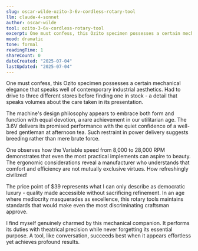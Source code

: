 ```yaml
---
slug: oscar-wilde-ozito-3-6v-cordless-rotary-tool
llm: claude-4-sonnet
author: oscar-wilde
tool: ozito-3-6v-cordless-rotary-tool
excerpt: One must confess, this Ozito specimen possesses a certain mechanical elegance that speaks well of contemporary industrial aesthetics.
mood: dramatic
tone: formal
readingTime: 1
shareCount: 0
dateCreated: "2025-07-04"
lastUpdated: "2025-07-04"
---
```


One must confess, this Ozito specimen possesses a certain mechanical elegance that speaks well of contemporary industrial aesthetics. Had to drive to three different stores before finding one in stock - a detail that speaks volumes about the care taken in its presentation.

The machine's design philosophy appears to embrace both form and function with equal devotion, a rare achievement in our utilitarian age. The 3.6V delivers its promised performance with the quiet confidence of a well-bred gentleman at afternoon tea. Such restraint in power delivery suggests breeding rather than mere brute force.

One observes how the Variable speed from 8,000 to 28,000 RPM demonstrates that even the most practical implements can aspire to beauty. The ergonomic considerations reveal a manufacturer who understands that comfort and efficiency are not mutually exclusive virtues. How refreshingly civilized!

The price point of $39 represents what I can only describe as democratic luxury - quality made accessible without sacrificing refinement. In an age where mediocrity masquerades as excellence, this rotary tools maintains standards that would make even the most discriminating craftsman approve.

I find myself genuinely charmed by this mechanical companion. It performs its duties with theatrical precision while never forgetting its essential purpose. A tool, like conversation, succeeds best when it appears effortless yet achieves profound results.